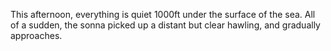 This afternoon, everything is quiet 1000ft under the surface of the sea. All of  a sudden, the sonna picked up a distant but clear hawling, and gradually approaches. 